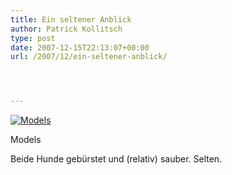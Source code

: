 ```yaml
---
title: Ein seltener Anblick
author: Patrick Kollitsch
type: post
date: 2007-12-15T22:13:07+00:00
url: /2007/12/ein-seltener-anblick/




---
```

<div class="flickr">
  <a href="http://www.flickr.com/photos/schreibblogade/2115117642/" title="Models"><img src="//farm3.static.flickr.com/2040/2115117642_216bd15463.jpg" alt="Models" /></a></p> 
  
  <p>
    Models
  </p>
</div>

Beide Hunde gebürstet und (relativ) sauber. Selten.
